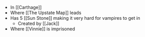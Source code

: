  - In [[Carthage]]
- Where [[The Upstate Map]] leads
- Has 5 [[Sun Stone]] making it very hard for vampires to get in
	- Created by [[Jack]]
- Where [[Vinnie]] is imprisoned